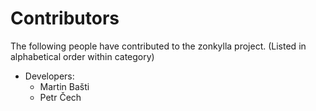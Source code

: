 Contributors
============

The following people have contributed to the zonkylla project.
(Listed in alphabetical order within category)

-   Developers:
    -   Martin Bašti
    -   Petr Čech
